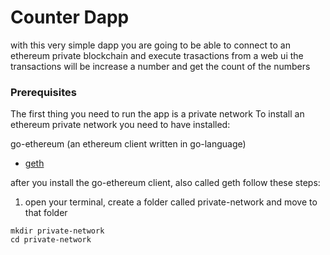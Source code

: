 # Counter Dapp

with this very simple dapp you are going to be able to connect to an ethereum private blockchain and execute trasactions from a web ui
the transactions will be increase a number and get the count of the numbers

### Prerequisites

The first thing you need to run the app is a private network
To install an ethereum private network you need to have installed:

go-ethereum (an ethereum client written in go-language)
* [geth](https://geth.ethereum.org/install/)


after you install the go-ethereum client, also called geth follow these steps:

1. open your terminal, create a folder called private-network and move to that folder
```
mkdir private-network
cd private-network

```
